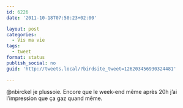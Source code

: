 ```yaml
---
id: 6226
date: '2011-10-18T07:50:23+02:00'

layout: post
categories:
  - Vis ma vie
tags:
  - tweet
format: status
publish_social: no
guid: 'http://tweets.local/?birdsite_tweet=126203456930324481'

---
```


@nbirckel je plussoie. Encore que le week-end même après 20h j’ai l’impression que ça gaz quand même.